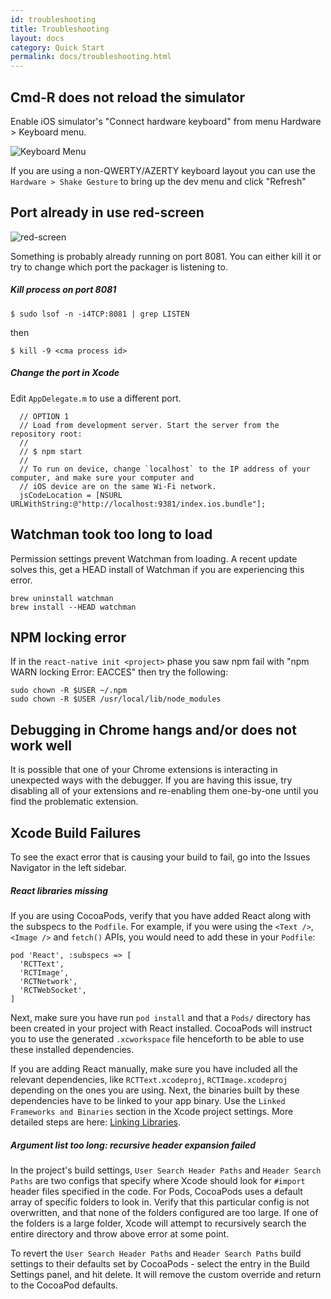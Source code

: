 ```yaml
---
id: troubleshooting
title: Troubleshooting
layout: docs
category: Quick Start
permalink: docs/troubleshooting.html
---
```


## Cmd-R does not reload the simulator
Enable iOS simulator's "Connect hardware keyboard" from menu Hardware > Keyboard menu. 

![Keyboard Menu](https://cloud.githubusercontent.com/assets/1388454/6863127/03837824-d409-11e4-9251-e05bd31d978f.png)


If you are using a non-QWERTY/AZERTY keyboard layout you can use the `Hardware > Shake Gesture` to bring up the dev menu and click "Refresh"

## Port already in use red-screen
![red-screen](https://cloud.githubusercontent.com/assets/602176/6857442/63fd4f0a-d3cc-11e4-871f-875b0c784611.png)


Something is probably already running on port 8081. You can either kill it or try to change which port the packager is listening to.

##### Kill process on port 8081
`$ sudo lsof -n -i4TCP:8081 | grep LISTEN`

then

`$ kill -9 <cma process id>`



##### Change the port in Xcode
Edit `AppDelegate.m` to use a different port.
```
  // OPTION 1
  // Load from development server. Start the server from the repository root:
  //
  // $ npm start
  //
  // To run on device, change `localhost` to the IP address of your computer, and make sure your computer and
  // iOS device are on the same Wi-Fi network.
  jsCodeLocation = [NSURL URLWithString:@"http://localhost:9381/index.ios.bundle"];
  ```


## Watchman took too long to load
Permission settings prevent Watchman from loading. A recent update solves this, get a HEAD install of Watchman if you are experiencing this error.

```
brew uninstall watchman
brew install --HEAD watchman
```

## NPM locking error

If in the `react-native init <project>` phase you saw npm fail with "npm WARN locking Error: EACCES" then try the following:
```
sudo chown -R $USER ~/.npm
sudo chown -R $USER /usr/local/lib/node_modules
```

## Debugging in Chrome hangs and/or does not work well
It is possible that one of your Chrome extensions is interacting in unexpected ways with the debugger. If you are having this issue, try disabling all of your extensions and re-enabling them one-by-one until you find the problematic extension.

## Xcode Build Failures

To see the exact error that is causing your build to fail, go into the Issues Navigator in the left sidebar.

##### React libraries missing
If you are using CocoaPods, verify that you have added React along with the subspecs to the `Podfile`. For example, if you were using the `<Text />`, `<Image />` and `fetch()` APIs, you would need to add these in your `Podfile`:
```
pod 'React', :subspecs => [
  'RCTText',
  'RCTImage',
  'RCTNetwork',
  'RCTWebSocket',
]
```
Next, make sure you have run `pod install` and that a `Pods/` directory has been created in your project with React installed. CocoaPods will instruct you to use the generated `.xcworkspace` file henceforth to be able to use these installed dependencies.

If you are adding React manually, make sure you have included all the relevant dependencies, like `RCTText.xcodeproj`, `RCTImage.xcodeproj` depending on the ones you are using. Next, the binaries built by these dependencies have to be linked to your app binary. Use the `Linked Frameworks and Binaries` section in the Xcode project settings. More detailed steps are here: [Linking Libraries](https://facebook.github.io/react-native/docs/linking-libraries-ios.html#content).

##### Argument list too long: recursive header expansion failed

In the project's build settings, `User Search Header Paths` and `Header Search Paths` are two configs that specify where Xcode should look for `#import` header files specified in the code. For Pods, CocoaPods uses a default array of specific folders to look in. Verify that this particular config is not overwritten, and that none of the folders configured are too large. If one of the folders is a large folder, Xcode will attempt to recursively search the entire directory and throw above error at some point.

To revert the `User Search Header Paths` and `Header Search Paths` build settings to their defaults set by CocoaPods - select the entry in the Build Settings panel, and hit delete. It will remove the custom override and return to the CocoaPod defaults.
